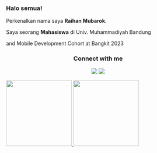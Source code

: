 

<!--
**rehaanhan/rehaanhan** is a ✨ _special_ ✨ repository because its `README.md` (this file) appears on your GitHub profile.

Here are some ideas to get you started:

- 🔭 I’m currently working on ...
- 🌱 I’m currently learning ...
- 👯 I’m looking to collaborate on ...
- 🤔 I’m looking for help with ...
- 💬 Ask me about ...
- 📫 How to reach me: ...
- 😄 Pronouns: ...
- ⚡ Fun fact: ...
-->
### Halo semua! 

Perkenalkan nama saya **Raihan Mubarok**.

Saya seorang **Mahasiswa** di Univ. Muhammadiyah Bandung

and Mobile Development Cohort at Bangkit 2023

<h3 align="center">Connect with me</h3>
<p align="center">
  <a href= "https://www.linkedin.com/in/raihan-mubarok/"><img src="https://img.icons8.com/dusk/48/000000/linkedin.png"/></a>
  <a href= "https://www.instagram.com/raihanmubarok_/"><img src="https://img.icons8.com/dusk/48/000000/instagram.png"/></a>
</p>

<p align="left">
<a href="https://github.com/rehaanhan">
  <img height="180em" src="https://github-readme-stats-eight-theta.vercel.app/api?username=rehaanhan&show_icons=true&theme=algolia&include_all_commits=true&count_private=true"/>
  <img height="180em" src="https://github-readme-stats-eight-theta.vercel.app/api/top-langs/?username=rehaanhan&layout=compact&langs_count=8&theme=algolia"/>
</a>
</p>
